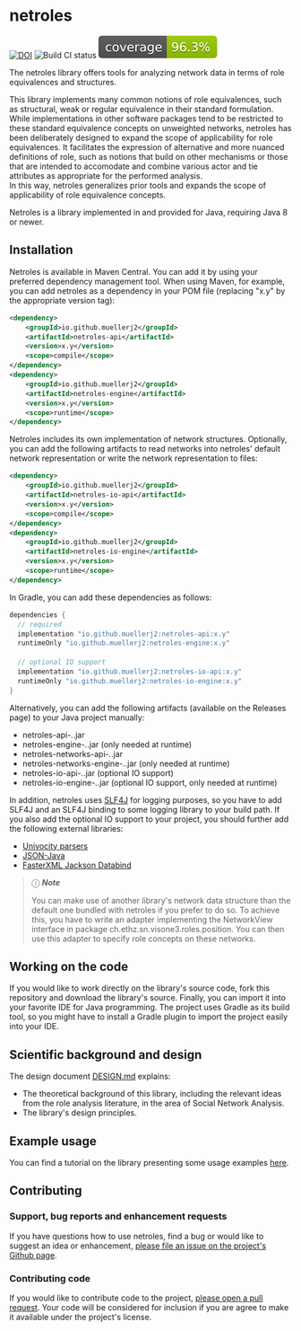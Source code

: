 # netroles

[![DOI](https://zenodo.org/badge/671527401.svg)](https://zenodo.org/badge/latestdoi/671527401) ![Build CI status](https://github.com/muellerj2/netroles/actions/workflows/gradle_build.yml/badge.svg?branch=main&event=push) ![Coverage](https://github.com/muellerj2/netroles/blob/profile-badges/jacoco.svg?raw=true)

The netroles library offers tools for analyzing network data in terms of role equivalences and structures.

This library implements many common notions of role equivalences, such as structural, weak or regular equivalence in their standard formulation.  
While implementations in other software packages tend to be restricted to these standard equivalence concepts on unweighted networks, netroles has been deliberately designed to expand the scope of applicability for role equivalences. It facilitates the expression of alternative and more nuanced definitions of role, such as notions that build on other mechanisms or those that are intended to accomodate and combine various actor and tie attributes as appropriate for the performed analysis.  
In this way, netroles generalizes prior tools and expands the scope of applicability of role equivalence concepts.

Netroles is a library implemented in and provided for Java, requiring Java 8 or newer. 

## Installation

Netroles is available in Maven Central. You can add it by using your preferred dependency management tool. When using Maven, for example, you can add netroles as a dependency in your POM file (replacing "x.y" by the appropriate version tag):

```xml
<dependency>
    <groupId>io.github.muellerj2</groupId>
    <artifactId>netroles-api</artifactId>
    <version>x.y</version>
	<scope>compile</scope>
</dependency>
<dependency>
    <groupId>io.github.muellerj2</groupId>
    <artifactId>netroles-engine</artifactId>
    <version>x.y</version>
	<scope>runtime</scope>
</dependency>
```


Netroles includes its own implementation of network structures. Optionally, you can add the following artifacts to read networks into netroles' default network representation or write the network representation to files:

```xml
<dependency>
    <groupId>io.github.muellerj2</groupId>
    <artifactId>netroles-io-api</artifactId>
    <version>x.y</version>
	<scope>compile</scope>
</dependency>
<dependency>
    <groupId>io.github.muellerj2</groupId>
    <artifactId>netroles-io-engine</artifactId>
    <version>x.y</version>
	<scope>runtime</scope>
</dependency>
```

In Gradle, you can add these dependencies as follows:
```gradle
dependencies {
  // required
  implementation "io.github.muellerj2:netroles-api:x.y"
  runtimeOnly "io.github.muellerj2:netroles-engine:x.y"
  
  // optional IO support
  implementation "io.github.muellerj2:netroles-io-api:x.y"
  runtimeOnly "io.github.muellerj2:netroles-io-engine:x.y"
}
```

Alternatively, you can add the following artifacts (available on the Releases page) to your Java project manually:
* netroles-api-*.*.jar
* netroles-engine-*.*.jar (only needed at runtime)
* netroles-networks-api-*.*.jar
* netroles-networks-engine-*.*.jar (only needed at runtime)
* netroles-io-api-*.*.jar (optional IO support)
* netroles-io-engine-*.*.jar (optional IO support, only needed at runtime)

In addition, netroles uses [SLF4J](https://www.slf4j.org/) for logging purposes, so you have to add SLF4J and an SLF4J binding to some logging library to your build path. If you also add the optional IO support to your project, you should further add the following external libraries:
* [Univocity parsers](https://github.com/uniVocity/univocity-parsers)
* [JSON-Java](https://github.com/stleary/JSON-java)
* [FasterXML Jackson Databind](https://github.com/FasterXML/jackson-databind)


> &#9432; ***Note***
> 
> You can make use of another library's network data structure than the default one bundled with netroles if you prefer to do so. To achieve this, you have to write an adapter implementing the NetworkView interface in package ch.ethz.sn.visone3.roles.position. You can then use this adapter to specify role concepts on these networks.

## Working on the code

If you would like to work directly on the library's source code, fork this repository and download the library's source. Finally, you can import it into your favorite IDE for Java programming. The project uses Gradle as its build tool, so you might have to install a Gradle plugin to import the project easily into your IDE.


## Scientific background and design

The design document [DESIGN.md](./docs/DESIGN.md) explains:

* The theoretical background of this library, including the relevant ideas from the role analysis literature, in the area of Social Network Analysis.
* The library's design principles.

## Example usage

You can find a tutorial on the library presenting some usage examples [here](./docs/USAGE.md).

## Contributing

### Support, bug reports and enhancement requests

If you have questions how to use netroles, find a bug or would like to suggest an idea or enhancement, [please file an issue on the project's Github page](https://github.com/muellerj2/netroles/issues).

### Contributing code

If you would like to contribute code to the project, [please open a pull request](https://github.com/muellerj2/netroles/pulls). Your code will be considered for inclusion if you are agree to make it available under the project's license.
